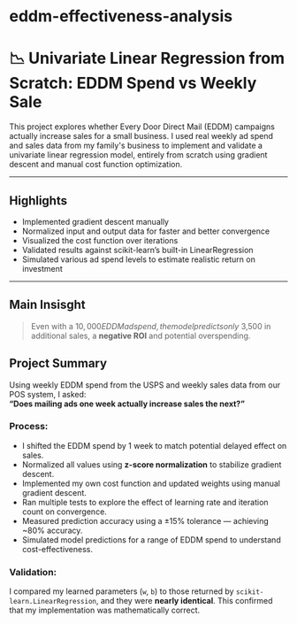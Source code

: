# eddm-effectiveness-analysis
# 📉 Univariate Linear Regression from Scratch: EDDM Spend vs Weekly Sale
This project explores whether Every Door Direct Mail (EDDM) campaigns actually increase sales for a small business. I used real weekly ad spend and sales data from my family's business to implement and validate a univariate linear regression model, entirely from scratch using gradient descent and manual cost function optimization.

---

## Highlights 
- Implemented gradient descent manually
- Normalized input and output data for faster and better convergence
- Visualized the cost function over iterations
- Validated results against scikit-learn’s built-in LinearRegression
- Simulated various ad spend levels to estimate realistic return on investment

---

## Main Insisght
> Even with a $10,000 EDDM ad spend, the model predicts only ~$3,500 in additional sales, a **negative ROI** and potential overspending.

## Project Summary

Using weekly EDDM spend from the USPS and weekly sales data from our POS system, I asked:  
**“Does mailing ads one week actually increase sales the next?”**

### Process:
- I shifted the EDDM spend by 1 week to match potential delayed effect on sales.
- Normalized all values using **z-score normalization** to stabilize gradient descent.
- Implemented my own cost function and updated weights using manual gradient descent.
- Ran multiple tests to explore the effect of learning rate and iteration count on convergence.
- Measured prediction accuracy using a ±15% tolerance — achieving ~80% accuracy.
- Simulated model predictions for a range of EDDM spend to understand cost-effectiveness.

### Validation:
I compared my learned parameters (`w`, `b`) to those returned by `scikit-learn.LinearRegression`, and they were **nearly identical**. This confirmed that my implementation was mathematically correct.
